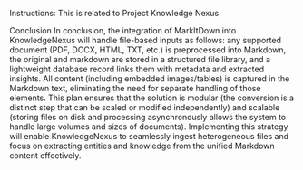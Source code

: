 Instructions: This is related to Project Knowledge Nexus

Conclusion
In conclusion, the integration of MarkItDown into KnowledgeNexus will handle file-based inputs as follows: any supported document (PDF, DOCX, HTML, TXT, etc.) is preprocessed into Markdown, the original and markdown are stored in a structured file library, and a lightweight database record links them with metadata and extracted insights. All content (including embedded images/tables) is captured in the Markdown text, eliminating the need for separate handling of those elements. This plan ensures that the solution is modular (the conversion is a distinct step that can be scaled or modified independently) and scalable (storing files on disk and processing asynchronously allows the system to handle large volumes and sizes of documents). Implementing this strategy will enable KnowledgeNexus to seamlessly ingest heterogeneous files and focus on extracting entities and knowledge from the unified Markdown content effectively.